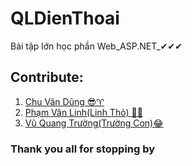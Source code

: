 # QLDienThoai

Bài tập lớn học phần Web_ASP.NET_✔✔✔
## Contribute:
1. <a href="https://www.facebook.com/profile.php?id=100016711111325">Chu Văn Dũng 😎♈</a>
2. <a href="https://www.facebook.com/PhamVanLink">Phạm Văn Linh(Linh Thỏ) 🐇🐰</a>
3. <a href="https://www.facebook.com/profile.php?id=100010941331168">Vũ Quang Trường(Trường Con)😂</a>
### Thank you all for stopping by
